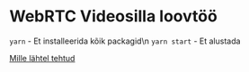 # WebRTC Videosilla loovtöö


`yarn` - Et installeerida kõik packagid\n
`yarn start` - Et alustada

[Mille lähtel tehtud](https://github.com/shama/letswritecode/tree/master/simple-p2p-with-webrtc)

